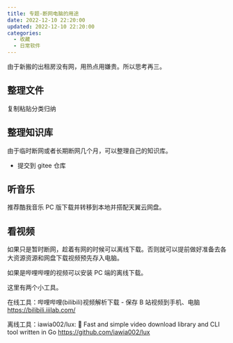 ```yaml
---
title: 专题-断网电脑的用途
date: 2022-12-10 22:20:00
updated: 2022-12-10 22:20:00
categories:
  - 收藏
  - 日常软件
---
```


由于新搬的出租房没有网，用热点用嫌贵。所以思考再三。

## 整理文件

复制粘贴分类归纳

## 整理知识库

由于临时断网或者长期断网几个月，可以整理自己的知识库。

* 提交到 gitee 仓库

## 听音乐

推荐酷我音乐 PC 版下载并转移到本地并搭配天翼云网盘。

## 看视频

如果只是暂时断网，趁着有网的时候可以离线下载。否则就可以提前做好准备去各大资源资源和网盘下载视频预先存入电脑。

如果是哔哩哔哩的视频可以安装 PC 端的离线下载。

这里有两个小工具。

在线工具：哔哩哔哩(bilibili)视频解析下载 - 保存 B 站视频到手机、电脑
<https://bilibili.iiilab.com/>

离线工具：iawia002/lux: 👾 Fast and simple video download library and CLI tool written in Go
<https://github.com/iawia002/lux>
